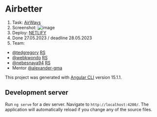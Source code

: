 # Airbetter

1.  Task: [AirWays](https://github.com/rolling-scopes-school/tasks/blob/0e38ef561d25d54462f452a43c8bccb3a6ebc45b/tasks/airways.md)
2.  Screenshot:
    ![image](https://github.com/tedgregory/airbetter/assets/13944932/2ca28007-abb6-490b-966e-b4669d00639e)
3.  Deploy: [NETLIFY](https://airbetter.netlify.app/)
4.  Done 27.05.2023 / deadline 28.05.2023
5.  Team:

- [@tedgregory](https://github.com/tedgregory) [RS](https://app.rs.school/profile?githubId=tedgregory)
- [@webkwondo](https://github.com/webkwondo) [RS](https://app.rs.school/profile?githubId=webkwondo)
- [@nebesnaya94](https://github.com/nebesnaya94) [RS](https://app.rs.school/profile?githubId=nebesnaya94)
- Mentor [@alexander-gma](https://app.rs.school/profile?githubId=alexander-gma)

This project was generated with [Angular CLI](https://github.com/angular/angular-cli) version 15.1.1.

## Development server

Run `ng serve` for a dev server. Navigate to `http://localhost:4200/`. The application will automatically reload if you change any of the source files.
